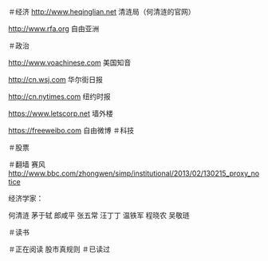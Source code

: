 ＃经济
http://www.heqinglian.net          清涟局（何清涟的官网）

http://www.rfa.org                 自由亚洲

＃政治

http://www.voachinese.com   美国知音

http://cn.wsj.com           华尔街日报

http://cn.nytimes.com       纽约时报

https://www.letscorp.net    墙外楼

https://freeweibo.com       自由微博
＃科技

＃股票

＃翻墙
赛风 http://www.bbc.com/zhongwen/simp/institutional/2013/02/130215_proxy_notice 



经济学家：

何清涟 
茅于轼
郎咸平
张五常 
汪丁丁
温铁军
程晓农
吴敬琏

＃读书

＃正在阅读
股市真规则
＃已读过


